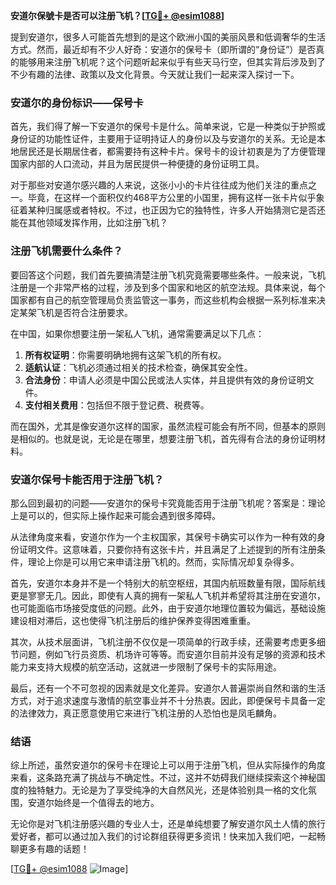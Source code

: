 **安道尔保號卡是否可以注册飞机？[[TG💪+ @esim1088](https://t.me/s/esim1088)]**

提到安道尔，很多人可能首先想到的是这个欧洲小国的美丽风景和低调奢华的生活方式。然而，最近却有不少人好奇：安道尔的保号卡（即所谓的“身份证”）是否真的能够用来注册飞机呢？这个问题听起来似乎有些天马行空，但其实背后涉及到了不少有趣的法律、政策以及文化背景。今天就让我们一起来深入探讨一下。

### 安道尔的身份标识——保号卡

首先，我们得了解一下安道尔的保号卡是什么。简单来说，它是一种类似于护照或身份证的功能性证件，主要用于证明持证人的身份以及与安道尔的关系。无论是本地居民还是长期居住者，都需要持有这种卡片。保号卡的设计初衷是为了方便管理国家内部的人口流动，并且为居民提供一种便捷的身份证明工具。

对于那些对安道尔感兴趣的人来说，这张小小的卡片往往成为他们关注的重点之一。毕竟，在这样一个面积仅约468平方公里的小国里，拥有这样一张卡片似乎象征着某种归属感或者特权。不过，也正因为它的独特性，许多人开始猜测它是否还能在其他领域发挥作用，比如注册飞机？

### 注册飞机需要什么条件？

要回答这个问题，我们首先要搞清楚注册飞机究竟需要哪些条件。一般来说，飞机注册是一个非常严格的过程，涉及到多个国家和地区的航空法规。具体来说，每个国家都有自己的航空管理局负责监管这一事务，而这些机构会根据一系列标准来决定某架飞机是否符合注册要求。

在中国，如果你想要注册一架私人飞机，通常需要满足以下几点：

1. **所有权证明**：你需要明确地拥有这架飞机的所有权。
2. **适航认证**：飞机必须通过相关的技术检查，确保其安全性。
3. **合法身份**：申请人必须是中国公民或法人实体，并且提供有效的身份证明文件。
4. **支付相关费用**：包括但不限于登记费、税费等。

而在国外，尤其是像安道尔这样的国家，虽然流程可能会有所不同，但基本的原则是相似的。也就是说，无论是在哪里，想要注册飞机，首先得有合法的身份证明材料。

### 安道尔保号卡能否用于注册飞机？

那么回到最初的问题——安道尔的保号卡究竟能否用于注册飞机呢？答案是：理论上是可以的，但实际上操作起来可能会遇到很多障碍。

从法律角度来看，安道尔作为一个主权国家，其保号卡确实可以作为一种有效的身份证明文件。这意味着，只要你持有这张卡片，并且满足了上述提到的所有注册条件，理论上你是可以用它来申请注册飞机的。然而，实际情况却复杂得多。

首先，安道尔本身并不是一个特别大的航空枢纽，其国内航班数量有限，国际航线更是寥寥无几。因此，即使有人真的拥有一架私人飞机并希望将其注册在安道尔，也可能面临市场接受度低的问题。此外，由于安道尔地理位置较为偏远，基础设施建设相对滞后，这也使得飞机注册后的维护保养变得困难重重。

其次，从技术层面讲，飞机注册不仅仅是一项简单的行政手续，还需要考虑更多细节问题，例如飞行员资质、机场许可等等。而安道尔目前并没有足够的资源和技术能力来支持大规模的航空活动，这就进一步限制了保号卡的实际用途。

最后，还有一个不可忽视的因素就是文化差异。安道尔人普遍崇尚自然和谐的生活方式，对于追求速度与激情的航空事业并不十分热衷。因此，即便保号卡具备一定的法律效力，真正愿意使用它来进行飞机注册的人恐怕也是凤毛麟角。

### 结语

综上所述，虽然安道尔的保号卡在理论上可以用于注册飞机，但从实际操作的角度来看，这条路充满了挑战与不确定性。不过，这并不妨碍我们继续探索这个神秘国度的独特魅力。无论是为了享受纯净的大自然风光，还是体验别具一格的文化氛围，安道尔始终是一个值得去的地方。

无论你是对飞机注册感兴趣的专业人士，还是单纯想要了解安道尔风土人情的旅行爱好者，都可以通过加入我们的讨论群组获得更多资讯！快来加入我们吧，一起畅聊更多有趣的话题！

[[TG💪+ @esim1088](https://t.me/s/esim1088) ![Image](https://i.postimg.cc/4NQfJmqS/Snipaste-2025-05-13-00-14-12.png)]